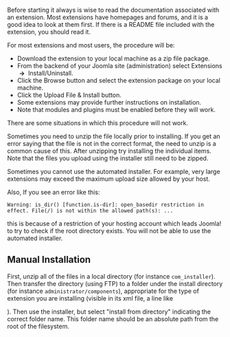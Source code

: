 <!-- Filename: Installing_an_extension / Display title: Instalando uma extensão -->

Before starting it always is wise to read the documentation associated
with an extension. Most extensions have homepages and forums, and it is
a good idea to look at them first. If there is a README file included
with the extension, you should read it.

For most extensions and most users, the procedure will be:

- Download the extension to your local machine as a zip file package.
- From the backend of your Joomla site (administration) select
  Extensions  **→**  Install/Uninstall.
- Click the Browse button and select the extension package on your local
  machine.
- Click the Upload File & Install button.
- Some extensions may provide further instructions on installation.
- Note that modules and plugins must be enabled before they will work.

There are some situations in which this procedure will not work.

Sometimes you need to unzip the file locally prior to installing. If you
get an error saying that the file is not in the correct format, the need
to unzip is a common cause of this. After unzipping try installing the
individual items. Note that the files you upload using the installer
still need to be zipped.

Sometimes you cannot use the automated installer. For example, very
large extensions may exceed the maximum upload size allowed by your
host.

Also, If you see an error like this:

    Warning: is_dir() [function.is-dir]: open_basedir restriction in effect. File(/) is not within the allowed path(s): ...

this is because of a restriction of your hosting account which leads
Joomla! to try to check if the root directory exists. You will not be
able to use the automated installer.

## Manual Installation

First, unzip all of the files in a local directory (for instance
`com_installer`). Then transfer the directory (using FTP) to a folder
under the install directory (for instance `administrator/components`),
appropriate for the type of extension you are installing (visible in its
xml file, a line like

). Then use the installer, but select "install from directory"
indicating the correct folder name. This folder name should be an
absolute path from the root of the filesystem.
